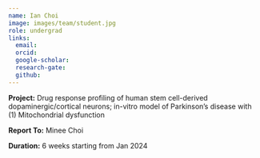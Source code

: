 ```yaml
---
name: Ian Choi
image: images/team/student.jpg
role: undergrad
links:
  email:
  orcid:
  google-scholar:
  research-gate:
  github:
---
```


<strong>Project:</strong> Drug response profiling of human stem cell-derived dopaminergic/cortical neurons; in-vitro model of Parkinson’s disease with (1) Mitochondrial dysfunction <br>

<strong>Report To:</strong> Minee Choi <br>

<strong>Duration:</strong> 6 weeks starting from Jan 2024
